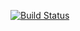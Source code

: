 [![Build Status](https://secure.travis-ci.org/casprian/test.png?branch=master)](https://travis-ci.org/casprian/test)
